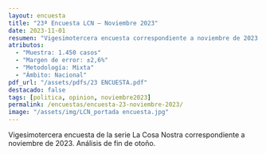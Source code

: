 ```yaml
---
layout: encuesta
title: "23ª Encuesta LCN — Noviembre 2023"
date: 2023-11-01
resumen: "Vigesimotercera encuesta correspondiente a noviembre de 2023 con análisis de fin de otoño."
atributos:
  - "Muestra: 1.450 casos"
  - "Margen de error: ±2,6%"
  - "Metodología: Mixta"
  - "Ámbito: Nacional"
pdf_url: "/assets/pdfs/23 ENCUESTA.pdf"
destacado: false
tags: [politica, opinion, noviembre2023]
permalink: /encuestas/encuesta-23-noviembre-2023/
image: "/assets/img/LCN_portada encuesta.jpg"
---
```


Vigesimotercera encuesta de la serie La Cosa Nostra correspondiente a noviembre de 2023. Análisis de fin de otoño.
